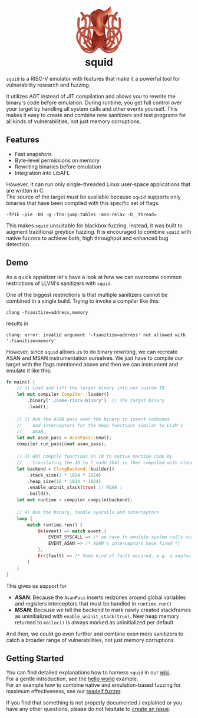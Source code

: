 <h1 align="center">
    <a href="">
        <img src="./logo.png" width="128" height="auto">
    </a>
    <br/>
    squid 
    <br/>
</h1>

`squid` is a RISC-V emulator with features that make it a powerful tool for vulnerability research and fuzzing.

It utilizes AOT instead of JIT compilation and allows you to rewrite the binary's code before emulation.
During runtime, you get full control over your target by handling all system calls and other events yourself.
This makes it easy to create and combine new sanitizers and test programs for all kinds of vulnerabilities, not just memory corruptions.

## Features
- Fast snapshots
- Byte-level permissions on memory
- Rewriting binaries before emulation
- Integration into LibAFL

However, it can run only single-threaded Linux user-space applications that are written in C.  
The source of the target _must_ be available because `squid` supports only binaries that have been compiled
with this specific set of flags:
```
-fPIE -pie -O0 -g -fno-jump-tables -mno-relax -D__thread=
```
This makes `squid` unsuitable for blackbox fuzzing. Instead, it was built to augment traditional greybox fuzzing.
It is encouraged to combine `squid` with native fuzzers to achieve both, high throughput and enhanced bug detection.

## Demo
As a quick appetizer let's have a look at how we can overcome common restrictions of LLVM's sanitizers with `squid`.

One of the biggest restrictions is that multiple sanitizers cannot be combined in a single build.
Trying to invoke a compiler like this:
```
clang -fsanitize=address,memory
```
results in
```
clang: error: invalid argument '-fsanitize=address' not allowed with '-fsanitize=memory'
```

However, since `squid` allows us to do binary rewriting, we can recreate ASAN and MSAN instrumentation ourselves.
We just have to compile our target with the flags mentioned above and then we can instrument and emulate it like this:
```rs
fn main() {
    // 1) Load and lift the target binary into our custom IR
    let mut compiler Compiler::loader()
        .binary("./some-riscv-binary")  // The target binary
        .load();

    // 2) Run the ASAN pass over the binary to insert redzones
    //    and interceptors for the heap functions similar to LLVM's
    //    ASAN.
    let mut asan_pass = AsanPass::new();
    compiler.run_pass(&mut asan_pass);

    // 3) AOT compile functions in IR to native machine code by
    //    translating the IR to C code that is then compiled with clang
    let backend = ClangBackend::builder()
        .stack_size(2 * 1024 * 1024)
        .heap_size(16 * 1024 * 1024)
        .enable_uninit_stack(true) // MSAN !
        .build();
    let mut runtime = compiler.compile(backend);

    // 4) Run the binary, handle syscalls and interceptors
    loop {
        match runtime.run() {
            Ok(event) => match event {
                EVENT_SYSCALL => /* we have to emulate system calls ourselves here... */,
                EVENT_ASAN => /* ASAN's interceptors have fired */
            },
            Err(fault) => /* Some kind of fault occured, e.g. a segfault */,
        }
    }
}
```

This gives us support for
- __ASAN__: Because the `AsanPass` inserts redzones around global variables and registers interceptors
  that must be handled in `runtime.run()`
- __MSAN__: Because we tell the backend to mark newly created stackframes as uninitialized with `enable_uninit_stack(true)`.
  New heap memory returned to `malloc()` is always marked as uninitialized per default.

And then, we could go even further and combine even more sanitizers to catch a broader range of vulnerabilities, not just
memory corruptions.

## Getting Started
You can find detailed explanations how to harness `squid` in our [wiki](./wiki).   
For a gentle introduction, see the [hello world](./examples/helloworld) example.   
For an example how to combine native and emulation-based fuzzing for maximum effectiveness, see our [readelf fuzzer](./examples/readelf).  

If you find that something is not properly documented / explained or you have any other questions, please
do not hesitate to [create an issue](https://github.com/fkie-cad/squid/issues/new).

